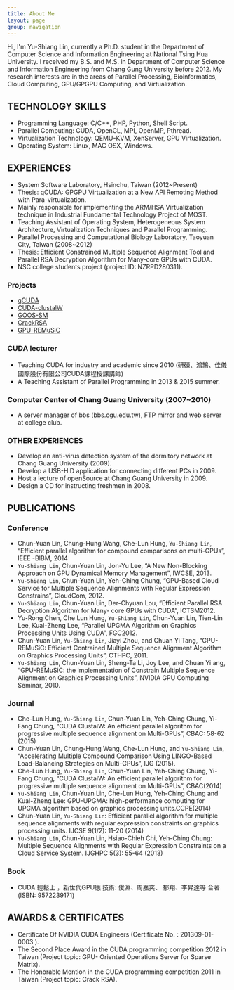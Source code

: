```yaml
---
title: About Me
layout: page
group: navigation
---
```


Hi, I'm Yu-Shiang Lin, currently a Ph.D. student in the Department of Computer Science and Information Engineering at National Tsing Hua University.
I received my B.S. and M.S. in Department of Computer Science and Information Engineering from Chang Gung University before 2012. My research interests are in the  areas of Parallel Processing, Bioinformatics, Cloud Computing, GPU/GPGPU Computing, and Virtualization.


## TECHNOLOGY SKILLS
* Programming Language: C/C++, PHP, Python, Shell Script.
* Parallel Computing: CUDA, OpenCL, MPI, OpenMP, Pthread.
* Virtualization Technology: QEMU-KVM, XenServer, GPU Virtualization.
* Operating System: Linux, MAC OSX, Windows.

## EXPERIENCES
* System Software Laboratory, Hsinchu, Taiwan (2012~Present)
 * Thesis: qCUDA: GPGPU Virtualization at a New API Remoting Method with Para-virtualization.
 * Mainly responsible for implementing the ARM/HSA Virtualization technique in Industrial Fundamental Technology Project of MOST.
 * Teaching Assistant of Operating System, Heterogeneous System Architecture, Virtualization Techniques and Parallel Programming.
* Parallel Processing and Computational Biology Laboratory, Taoyuan City, Taiwan (2008~2012)
 * Thesis: Efficient Constrained Multiple Sequence Alignment Tool and Parallel RSA Decryption Algorithm for Many-core GPUs with CUDA.
 * NSC college students project (project ID: NZRPD280311).

### Projects
* [qCUDA](https://coldfunction.github.io/2016/qCUDA/)
* [CUDA-clustalW](https://coldfunction.github.io/2016/CUDA-clustalW/)
* [GOOS-SM](https://coldfunction.github.io/2016/GOOS-SM/)
* [CrackRSA](https://coldfunction.github.io/2016/CrackRSA/)
* [GPU-REMuSiC](https://coldfunction.github.io/2016/GPU-REMuSiC/)

### CUDA lecturer
* Teaching CUDA for industry and academic since 2010 (研碩、鴻鵠、佳儀國際股份有限公司CUDA課程授課講師)
* A Teaching Assistant of Parallel Programming in 2013 & 2015 summer.

### Computer Center of Chang Guang University (2007~2010)
* A server manager of bbs (bbs.cgu.edu.tw), FTP mirror and web server at college club.

### OTHER EXPERIENCES
* Develop an anti-virus detection system of the dormitory network at Chang Guang University (2009).
* Develop a USB-HID application for connecting different PCs in 2009.
* Host a lecture of openSource at Chang Guang University in 2009.
* Design a CD for instructing freshmen in 2008.

## PUBLICATIONS

### Conference

* Chun-Yuan Lin, Chung-Hung Wang, Che-Lun Hung, `Yu-Shiang Lin`, “Efficient parallel algorithm for compound comparisons on multi-GPUs”, IEEE -BIBM, 2014
* `Yu-Shiang Lin`, Chun-Yuan Lin, Jon-Yu Lee, “A New Non-Blocking Approach on GPU Dynamical Memory Management”, IWCSE, 2013.
* `Yu-Shiang Lin`, Chun-Yuan Lin, Yeh-Ching Chung, “GPU-Based Cloud Service for Multiple Sequence Alignments with Regular Expression Constrains”, CloudCom, 2012.
* `Yu-Shiang Lin`, Chun-Yuan Lin, Der-Chyuan Lou, “Efficient Parallel RSA Decryption Algorithm for Many- core GPUs with CUDA”, ICTSM2012.
* Yu-Rong Chen, Che Lun Hung, `Yu-Shiang Lin`, Chun-Yuan Lin, Tien-Lin Lee, Kual-Zheng Lee, “Parallel UPGMA Algorithm on Graphics Processing Units Using CUDA”, FGC2012.
* Chun-Yuan Lin, `Yu-Shiang Lin`, Jiayi Zhou, and Chuan Yi Tang, “GPU-REMuSiC: Efficient Contrained Multiple Sequence Alignment Algorithm on Graphics Processing Units”, CTHPC, 2011.
* `Yu-Shiang Lin`, Chun-Yuan Lin, Sheng-Ta Li, Joy Lee, and Chuan Yi ang, “GPU-REMuSiC: the implementation of Constrain Multiple Sequence Alignment on Graphics Processing Units”, NVIDIA GPU Computing Seminar, 2010.

### Journal
* Che-Lun Hung, `Yu-Shiang Lin`, Chun-Yuan Lin, Yeh-Ching Chung, Yi-Fang Chung, “CUDA ClustalW: An efficient parallel algorithm for progressive multiple sequence alignment on Multi-GPUs”, CBAC: 58-62 (2015)
* Chun-Yuan Lin, Chung-Hung Wang, Che-Lun Hung, and `Yu-Shiang Lin`, “Accelerating Multiple Compound Comparison Using LINGO-Based Load-Balancing Strategies on Multi-GPUs”, IJG (2015). 
* Che-Lun Hung, `Yu-Shiang Lin`, Chun-Yuan Lin, Yeh-Ching Chung, Yi-Fang Chung, “CUDA ClustalW: An efficient parallel algorithm for progressive multiple sequence alignment on Multi-GPUs”, CBAC(2014)
* `Yu-Shiang Lin`, Chun-Yuan Lin, Che-Lun Hung, Yeh-Ching Chung and Kual-Zheng Lee: GPU-UPGMA: high-performance computing for UPGMA algorithm based on graphics processing units.CCPE(2014)
* Chun-Yuan Lin, `Yu-Shiang Lin`: Efficient parallel algorithm for multiple sequence alignments with regular expression constraints on graphics processing units. IJCSE 9(1/2): 11-20 (2014)
* `Yu-Shiang Lin`, Chun-Yuan Lin, Hsiao-Chieh Chi, Yeh-Ching Chung: Multiple Sequence Alignments with Regular Expression Constraints on a Cloud Service System. IJGHPC 5(3): 55-64 (2013)



### Book
* CUDA 輕鬆上 ，新世代GPU應 技術: 俊淵、周嘉奕、 郁翔、李昇達等 合著 (ISBN: 9572239171)

## AWARDS & CERTIFICATES
* Certificate Of NVIDIA CUDA Engineers (Certificate No. : 201309-01-0003 ).
* The Second Place Award in the CUDA programming competition 2012 in Taiwan (Project topic: GPU- Oriented Operations Server for Sparse Matrix).
* The Honorable Mention in the CUDA programming competition 2011 in Taiwan (Project topic: Crack RSA).


